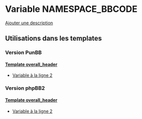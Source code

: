 # Variable NAMESPACE_BBCODE
[Ajouter une description](https://fa-tvars.appspot.com/var/NAMESPACE_BBCODE)

## Utilisations dans les templates

### Version PunBB

#### [Template overall_header](punbb/overall_header.md#readme)
* [Variable &agrave; la ligne 2](../punbb/overall_header.tpl#L2)

### Version phpBB2

#### [Template overall_header](subsilver/overall_header.md#readme)
* [Variable &agrave; la ligne 2](../subsilver/overall_header.tpl#L2)